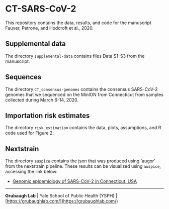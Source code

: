 # CT-SARS-CoV-2
This repository contains the data, results, and code for the manuscript Fauver, Petrone, and Hodcroft et al., 2020. 

## Supplemental data

The directory `supplemental-data` contains files Data S1-S3 from the manuscript.

## Sequences

The directory `CT_consensus-genomes` contains the consensus SARS-CoV-2 genomes that we sequenced on the MinION from Connecticut from samples collected during March 6-14, 2020.

## Importation risk estimates

The directory `risk_estimation` contains the data, plots, assumptions, and R code used for Figure 2.


## Nextstrain

The directory `auspice` contains the json that was produced using 'augor' from the nextstrain pipeline. These results can be visualized using `auspice`, accessing the link below:

* [Genomic epidemiology of SARS-CoV-2 in Connecticut, USA](https://nextstrain.org/community/grubaughlab/CT-SARS-CoV-2)

---

**Grubaugh Lab** | Yale School of Public Health (YSPH) | [https://grubaughlab.com/](https://grubaughlab.com/)
